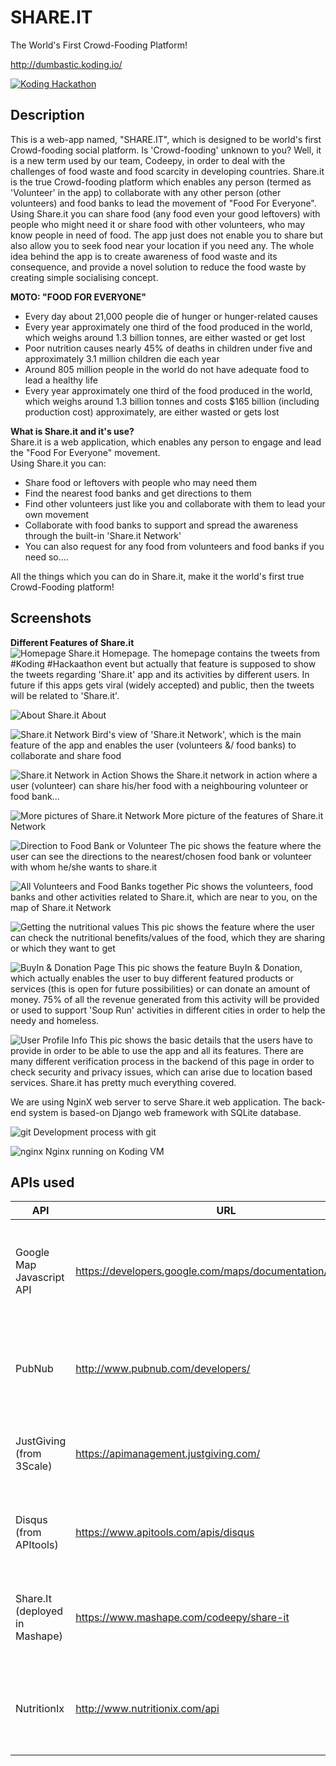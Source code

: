 # SHARE.IT

The World's First Crowd-Fooding Platform!

http://dumbastic.koding.io/

[![Koding Hackathon](https://raw.githubusercontent.com/Codeepy/hackathon.submit/master/images/badge.png "Koding Hackathon")](https://koding.com/Hackathon)

## Description
This is a web-app named, "SHARE.IT", which is designed to be world's first Crowd-fooding social platform. Is 'Crowd-fooding' unknown to you? Well, it is a new term used by our team, Codeepy, in order to deal with the challenges of food waste and food scarcity in developing countries.
Share.it is the true Crowd-fooding platform which enables any person (termed as 'Volunteer' in the app) to collaborate with any other person (other volunteers) and food banks to lead the movement of "Food For Everyone".
Using Share.it you can share food (any food even your good leftovers) with people who might need it or share food with other volunteers, who may know people in need of food. The app just does not enable you to share but also allow you to seek food near your location if you need any.
The whole idea behind the app is to create awareness of food waste and its consequence, and provide a novel solution to reduce the food waste by creating simple socialising concept.

**MOTO: "FOOD FOR EVERYONE"**
* Every day about 21,000 people die of hunger or hunger-related causes
* Every year approximately one third of the food produced in the world, which weighs around 1.3 billion tonnes, are either wasted or get lost
* Poor nutrition causes nearly 45% of deaths in children under five and approximately 3.1 million children die each year
* Around 805 million people in the world do not have adequate food to lead a healthy life
* Every year approximately one third of the food produced in the world, which weighs around 1.3 billion tonnes and costs $165 billion (including production cost) approximately, are either wasted or gets lost

**What is Share.it and it's use?**
<br>
Share.it is a web application, which enables any person to engage and lead the "Food For Everyone" movement. <br>Using Share.it you can:
* Share food or leftovers with people who may need them
* Find the nearest food banks and get directions to them
* Find other volunteers just like you and collaborate with them to lead your own movement
* Collaborate with food banks to support and spread the awareness through the built-in 'Share.it Network'
* You can also request for any food from volunteers and food banks if you need so....

All the things which you can do in Share.it, make it the world's first true Crowd-Fooding platform!

## Screenshots
**Different Features of Share.it**
<br>
![Homepage](http://i.imgur.com/jruVXP5.png "Homepage")
Share.it Homepage. The homepage contains the tweets from #Koding #Hackaathon event but actually that feature is supposed to show the tweets regarding 'Share.it' app and its activities by different users. In future if this apps gets viral (widely accepted) and public, then the tweets will be related to 'Share.it'.

![About](http://i.imgur.com/TuDynUo.png "About")
Share.it About

![Share.it Network](http://i.imgur.com/2YRn5Am.png "Share.it Network")
Bird's view of 'Share.it Network', which is the main feature of the app and enables the user (volunteers &/ food banks) to collaborate and share food

![Share.it Network in Action](http://i.imgur.com/cIgIjnH.png "Share.it Network in Action")
Shows the Share.it network in action where a user (volunteer) can share his/her food with a neighbouring volunteer or food bank...

![More pictures of Share.it Network](http://i.imgur.com/Xffo0Ax.png "More pictures of Share.it Network")
More picture of the features of Share.it Network

![Direction to Food Bank or Volunteer](http://i.imgur.com/iQZWGLh.png "Direction to Food Bank or Volunteer")
The pic shows the feature where the user can see the directions to the nearest/chosen food bank or volunteer with whom he/she wants to share.it

![All Volunteers and Food Banks together](http://i.imgur.com/BRtEOZ8.png "All Volunteers and Food Banks together")
Pic shows the volunteers, food banks and other activities related to Share.it, which are near to you, on the map of Share.it Network

![Getting the nutritional values](http://i.imgur.com/cukxaLG.png "Getting the nutritional values")
This pic shows the feature where the user can check the nutritional benefits/values of the food, which they are sharing or which they want to get

![BuyIn & Donation Page](http://i.imgur.com/xW1UwLL.png "BuyIn & Donation Page")
This pic shows the feature BuyIn & Donation, which actually enables the user to buy different featured products or services (this is open for future possibilities) or can donate an amount of money.
75% of all the revenue generated from this activity will be provided or used to support 'Soup Run' activities in different cities in order to help the needy and homeless.

![User Profile Info](http://i.imgur.com/K3SJcrM.png "User Profile Info")
This pic shows the basic details that the users have to provide in order to be able to use the app and all its features. There are many different verification process in the backend of this page in order to check security and privacy issues, which can arise due to location based services.
Share.it has pretty much everything covered.

We are using NginX web server to serve Share.it web application. The back-end system is based-on Django web framework with SQLite database.

![git](http://i.imgur.com/vdSYlz5.png "git")
Development process with git


![nginx](http://i.imgur.com/YgT10Q1.png "nginx")
Nginx running on Koding VM


## APIs used

API | URL | Description
--- | --- | ---
Google Map Javascript API | https://developers.google.com/maps/documentation/javascript/ | We use this API to display Food Banks, Volunteers, and Food Broadcast's locations
PubNub | http://www.pubnub.com/developers/ | We use this API to provide real-time chat and food broadcast
JustGiving <br>(from 3Scale) | https://apimanagement.justgiving.com/ | We use this API to provide donation payment service
Disqus <br>(from APItools) | https://www.apitools.com/apis/disqus | We use this API to facilitate commenting in Contact page
Share.It <br>(deployed in Mashape) | https://www.mashape.com/codeepy/share-it | We developed this API to serve and retrieve the Volunteers' locations
NutritionIx | http://www.nutritionix.com/api | We used this API to provide nutritional information for shared foods
